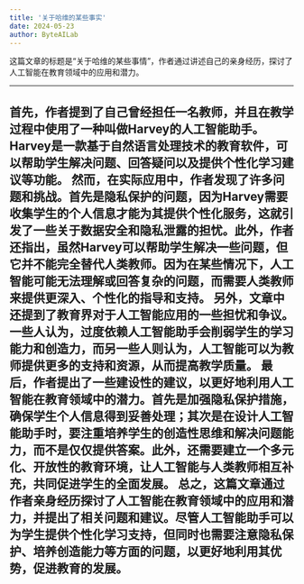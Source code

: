 ```yaml
---
title: '关于哈维的某些事实'
date: 2024-05-23
author: ByteAILab
---
```


这篇文章的标题是“关于哈维的某些事情”，作者通过讲述自己的亲身经历，探讨了人工智能在教育领域中的应用和潜力。


---
首先，作者提到了自己曾经担任一名教师，并且在教学过程中使用了一种叫做Harvey的人工智能助手。Harvey是一款基于自然语言处理技术的教育软件，可以帮助学生解决问题、回答疑问以及提供个性化学习建议等功能。
然而，在实际应用中，作者发现了许多问题和挑战。首先是隐私保护的问题，因为Harvey需要收集学生的个人信息才能为其提供个性化服务，这就引发了一些关于数据安全和隐私泄露的担忧。此外，作者还指出，虽然Harvey可以帮助学生解决一些问题，但它并不能完全替代人类教师。因为在某些情况下，人工智能可能无法理解或回答复杂的问题，而需要人类教师来提供更深入、个性化的指导和支持。
另外，文章中还提到了教育界对于人工智能应用的一些担忧和争议。一些人认为，过度依赖人工智能助手会削弱学生的学习能力和创造力，而另一些人则认为，人工智能可以为教师提供更多的支持和资源，从而提高教学质量。
最后，作者提出了一些建设性的建议，以更好地利用人工智能在教育领域中的潜力。首先是加强隐私保护措施，确保学生个人信息得到妥善处理；其次是在设计人工智能助手时，要注重培养学生的创造性思维和解决问题能力，而不是仅仅提供答案。此外，还需要建立一个多元化、开放性的教育环境，让人工智能与人类教师相互补充，共同促进学生的全面发展。
总之，这篇文章通过作者亲身经历探讨了人工智能在教育领域中的应用和潜力，并提出了相关问题和建议。尽管人工智能助手可以为学生提供个性化学习支持，但同时也需要注意隐私保护、培养创造能力等方面的问题，以更好地利用其优势，促进教育的发展。
---

